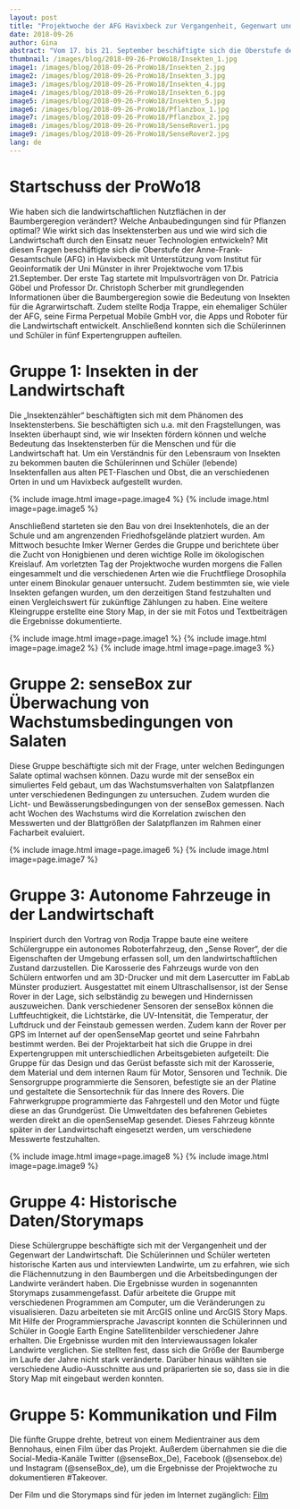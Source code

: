 ```yaml
---
layout: post
title: "Projektwoche der AFG Havixbeck zur Vergangenheit, Gegenwart und Zukunft der Landwirtschaft"
date: 2018-09-26
author: Gina
abstract: "Vom 17. bis 21. September beschäftigte sich die Oberstufe der Anne-Frank-Gesamtschule Havixbeck in fünf verschiedenen Projektgruppen mit unterschiedlichen Themen und Fragstellungen rund um die Landwirtschaft."
thumbnail: /images/blog/2018-09-26-ProWo18/Insekten_1.jpg
image1: /images/blog/2018-09-26-ProWo18/Insekten_2.jpg
image2: /images/blog/2018-09-26-ProWo18/Insekten_3.jpg
image3: /images/blog/2018-09-26-ProWo18/Insekten_4.jpg
image4: /images/blog/2018-09-26-ProWo18/Insekten_6.jpg
image5: /images/blog/2018-09-26-ProWo18/Insekten_5.jpg
image6: /images/blog/2018-09-26-ProWo18/Pflanzbox_1.jpg
image7: /images/blog/2018-09-26-ProWo18/Pflanzbox_2.jpg
image8: /images/blog/2018-09-26-ProWo18/SenseRover1.jpg
image9: /images/blog/2018-09-26-ProWo18/SenseRover2.jpg
lang: de
---
```


Startschuss der ProWo18
============
Wie haben sich die landwirtschaftlichen Nutzflächen in der Baumbergeregion verändert? Welche Anbaubedingungen sind für Pflanzen optimal? Wie wirkt sich das Insektensterben aus und wie wird sich die Landwirtschaft durch den Einsatz neuer Technologien entwickeln? Mit diesen Fragen beschäftigte sich die Oberstufe der Anne-Frank-Gesamtschule (AFG) in Havixbeck mit Unterstützung vom Institut für Geoinformatik der Uni Münster in ihrer Projektwoche vom 17.bis 21.September. Der erste Tag startete mit Impulsvorträgen von Dr. Patricia Göbel und Professor Dr. Christoph Scherber mit grundlegenden Informationen über die Baumbergeregion sowie die Bedeutung von Insekten für die Agrarwirtschaft. Zudem stellte Rodja Trappe, ein ehemaliger Schüler der AFG, seine Firma Perpetual Mobile GmbH vor, die Apps und Roboter für die Landwirtschaft entwickelt. Anschließend konnten sich die Schülerinnen und Schüler in fünf Expertengruppen aufteilen.

Gruppe 1: Insekten in der Landwirtschaft 
============
Die „Insektenzähler“ beschäftigten sich mit dem Phänomen des Insektensterbens. Sie beschäftigten sich u.a. mit den Fragstellungen, was Insekten überhaupt sind, wie wir Insekten fördern können und welche Bedeutung das Insektensterben für die Menschen und für die Landwirtschaft hat. Um ein Verständnis für den Lebensraum von Insekten zu bekommen bauten die Schülerinnen und Schüler (lebende) Insektenfallen aus alten PET-Flaschen und Obst, die an verschiedenen Orten in und um Havixbeck aufgestellt wurden. 

{% include image.html image=page.image4 %}
{% include image.html image=page.image5 %}

Anschließend starteten sie den Bau von drei Insektenhotels, die an der Schule und am angrenzenden Friedhofsgelände platziert wurden. Am Mittwoch besuchte Imker Werner Gerdes die Gruppe und berichtete über die Zucht von Honigbienen und deren wichtige Rolle im ökologischen Kreislauf. Am vorletzten Tag der Projektwoche wurden morgens die Fallen eingesammelt und die verschiedenen Arten wie die Fruchtfliege Drosophila unter einem Binokular genauer untersucht. Zudem bestimmten sie, wie viele Insekten gefangen wurden, um den derzeitigen Stand festzuhalten und einen Vergleichswert für zukünftige Zählungen zu haben. Eine weitere Kleingruppe erstellte eine Story Map, in der sie mit Fotos und Textbeiträgen die Ergebnisse dokumentierte.

{% include image.html image=page.image1 %}
{% include image.html image=page.image2 %}
{% include image.html image=page.image3 %}


Gruppe 2: senseBox zur Überwachung von Wachstumsbedingungen von Salaten
============
Diese Gruppe beschäftigte sich mit der Frage, unter welchen Bedingungen Salate optimal wachsen können.  Dazu wurde mit der senseBox ein simuliertes Feld gebaut, um das Wachstumsverhalten von Salatpflanzen unter verschiedenen Bedingungen zu untersuchen. Zudem wurden die Licht- und Bewässerungsbedingungen von der senseBox gemessen. Nach acht Wochen des Wachstums wird die Korrelation zwischen den Messwerten und der Blattgrößen der Salatpflanzen im Rahmen einer Facharbeit evaluiert.  

{% include image.html image=page.image6 %}
{% include image.html image=page.image7 %}

Gruppe 3: Autonome Fahrzeuge in der Landwirtschaft
============
Inspiriert durch den Vortrag von Rodja Trappe baute eine weitere Schülergruppe ein autonomes Roboterfahrzeug, den „Sense Rover“, der die Eigenschaften der Umgebung erfassen soll, um den landwirtschaftlichen Zustand darzustellen. Die Karosserie des Fahrzeugs wurde von den Schülern entworfen und am 3D-Drucker und mit dem Lasercutter im FabLab Münster produziert. Ausgestattet mit einem Ultraschallsensor, ist der Sense Rover in der Lage, sich selbständig zu bewegen und Hindernissen auszuweichen. Dank verschiedener Sensoren der senseBox können die Luftfeuchtigkeit, die Lichtstärke, die UV-Intensität, die Temperatur, der Luftdruck und der Feinstaub gemessen werden. Zudem kann der Rover per GPS im Internet auf der openSenseMap geortet und seine Fahrbahn bestimmt werden. Bei der Projektarbeit hat sich die Gruppe in drei Expertengruppen mit unterschiedlichen Arbeitsgebieten aufgeteilt: Die Gruppe für das Design und das Gerüst befasste sich mit der Karosserie, dem Material und dem internen Raum für Motor, Sensoren und Technik. Die Sensorgruppe programmierte die Sensoren, befestigte sie an der Platine und gestaltete die Sensortechnik für das Innere des Rovers. Die Fahrwerkgruppe programmierte das Fahrgestell und den Motor und fügte diese an das Grundgerüst. Die Umweltdaten des befahrenen Gebietes werden direkt an die openSenseMap gesendet. Dieses Fahrzeug könnte später in der Landwirtschaft eingesetzt werden, um verschiedene Messwerte festzuhalten.

{% include image.html image=page.image8 %}
{% include image.html image=page.image9 %}

Gruppe 4: Historische Daten/Storymaps 
============
Diese Schülergruppe beschäftigte sich mit der Vergangenheit und der Gegenwart der Landwirtschaft. Die Schülerinnen und Schüler werteten historische Karten aus und interviewten Landwirte, um zu erfahren, wie sich die Flächennutzung in den Baumbergen und die Arbeitsbedingungen der Landwirte verändert haben. Die Ergebnisse wurden in sogenannten Storymaps zusammengefasst. Dafür arbeitete die Gruppe mit verschiedenen Programmen am Computer, um die Veränderungen zu visualisieren. Dazu arbeiteten sie mit ArcGIS online und ArcGIS Story Maps. Mit Hilfe der Programmiersprache Javascript konnten die Schülerinnen und Schüler in Google Earth Engine Satellitenbilder verschiedener Jahre erhalten. Die Ergebnisse wurden mit den Interviewaussagen lokaler Landwirte verglichen. Sie stellten fest, dass sich die Größe der Baumberge im Laufe der Jahre nicht stark veränderte. Darüber hinaus wählten sie verschiedene Audio-Ausschnitte aus und präparierten sie so, dass sie in die Story Map mit eingebaut werden konnten.

Gruppe 5: Kommunikation und Film
============
Die fünfte Gruppe drehte, betreut von einem Medientrainer aus dem Bennohaus, einen Film über das Projekt. Außerdem übernahmen sie die die Social-Media-Kanäle Twitter (@senseBox_De), Facebook (@sensebox.de) und Instagram (@senseBox_de), um die Ergebnisse der Projektwoche zu dokumentieren #Takeover.

Der Film und die Storymaps sind für jeden im Internet zugänglich: [Film](https://www.youtube.com/watch?v=mk5pO3LMLbc&feature=youtu.be/)
